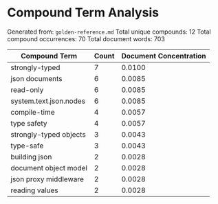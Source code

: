 # Compound Term Analysis

Generated from: `golden-reference.md`
Total unique compounds: 12
Total compound occurrences: 70
Total document words: 703

| Compound Term | Count | Document Concentration |
|---------------|-------|------------------------|
| strongly-typed | 7 | 0.0100 |
| json documents | 6 | 0.0085 |
| read-only | 6 | 0.0085 |
| system.text.json.nodes | 6 | 0.0085 |
| compile-time | 4 | 0.0057 |
| type safety | 4 | 0.0057 |
| strongly-typed objects | 3 | 0.0043 |
| type-safe | 3 | 0.0043 |
| building json | 2 | 0.0028 |
| document object model | 2 | 0.0028 |
| json proxy middleware | 2 | 0.0028 |
| reading values | 2 | 0.0028 |
